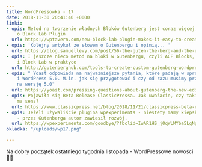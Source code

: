 ```yaml
---
title: WordPressowka - 17
date: 2018-11-30 20:41:40 +0000
linki:
- opis: Metod na tworzenie władnych Bloków Gutenberg jest coraz więcej, tutaj informacja
    o Block Lab Plugin
  url: https://wptavern.com/new-block-lab-plugin-makes-it-easy-to-create-custom-gutenberg-blocks?fbclid=IwAR1ZMcY-tr_Pr7eVJFChkIMBtGh8hkJP__rCx6zQ9er7XBotvvdpkI7H1MQ
- opis: 'Kolejny artykuł ze słowem o Gutenbergu i opinią... '
  url: https://blog.samuellevy.com/post/56-the-guten-the-berg-and-the-ugly.html?fbclid=IwAR0tnfCcxedLmj5RyQtX8Lv6lyq3qBGIteV6v8fyoVJFQaFUf4Kf6bLmHLo
- opis: I jeszcze nieco metod na bloki w Gutenbergu, czyli ACF Blocks, Lazy Blocks
    i Block Lab w praktyce
  url: http://gutenberghub.com/tools-to-create-custom-gutenberg-wordpress-blocks-visually/?fbclid=IwAR34uiO6P8NwlPxD5nvNDhRVldqoAxVJg5iAYT2qBns0vmFMtUDOO76TqKs
- opis: " Yoast odpowiada na najważniejsze pytania, które padają w sprawie Gutenberga
    i WordPress 5.0. M.in. jak się przygotować i czy od razu musimy przesiadać się
    na wersję 5.0"
  url: https://yoast.com/pressing-questions-about-gutenberg-the-new-editor-in-wordpress-5-0/#utm_medium=social&utm_source=facebook.com&utm_content=social
- opis: Pojawiła się Beta Release ClassicPressa. Jak uważacie, czy taki fork WordPressa
    ma sens?
  url: https://www.classicpress.net/blog/2018/11/21/classicpress-beta-release/?fbclid=IwAR2u7F9K5mOESansQF9kPYww3EGf8i873hNnOee7F8Aca65RTnWUIE5DOn4
- opis: Jeżeli używaliście plugina wpexperiments - niestety mamy kiepską informację
    - przez Gutenberga autor zawiesił rozwój.
  url: https://wpexperiments.com/goodbye/?fbclid=IwAR1HS_j0qWLMYba5LgNp6MaVVjaz2lBQymBSH3BWAsXw7FdSI28uy_ZU22E
okladka: "/uploads/wp17.png"

---
```

Na dobry początek ostatniego tygodnia listopada - WordPressowe nowości 🦉😍  